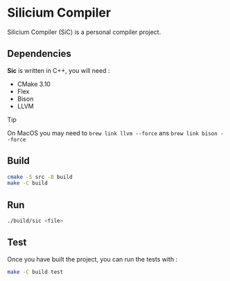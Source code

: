 # Silicium Compiler

Silicium Compiler (SiC) is a personal compiler project.

## Dependencies

**Sic** is written in C++, you will need :

- CMake 3.10
- Flex
- Bison
- LLVM

> [!TIP]
> On MacOS you may need to `brew link llvm --force` ans `brew link bison --force`

## Build

```bash
cmake -S src -B build
make -C build
```

## Run

```bash
./build/sic <file>
```

## Test

Once you have built the project, you can run the tests with :

```bash
make -C build test
```
